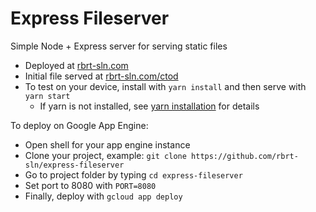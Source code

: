 # Express Fileserver
Simple Node + Express server for serving static files

* Deployed at [rbrt-sln.com](https://www.rbrt-sln.com)
* Initial file served at [rbrt-sln.com/ctod](https://www.rbrt-sln.com/ctod)
* To test on your device, install with `yarn install` and then serve with `yarn start`
  * If yarn is not installed, see [yarn installation](https://yarnpkg.com/lang/en/docs/install) for details

To deploy on Google App Engine:
* Open shell for your app engine instance
* Clone your project, example: `git clone https://github.com/rbrt-sln/express-fileserver`
* Go to project folder by typing `cd express-fileserver`
* Set port to 8080 with `PORT=8080`
* Finally, deploy with `gcloud app deploy`
